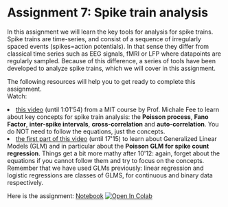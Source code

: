 # Assignment 7: Spike train analysis

In this assignment we will learn the key tools for analysis for spike trains. Spike trains are time-series, and consist of a sequence of irregularly spaced events (spikes=action potentials). In that sense they differ from classical time series such as EEG signals, fMRI or LFP where datapoints are regularly sampled. Because of this difference, a series of tools have been developed to analyze spike trains, which we will cover in this assignment.

The following resources will help you to get ready to complete this assignment. <br>
Watch:
        <li> <a href="https://youtu.be/smHwRzk81b0?t=688" target="_blank">this video</a> (until 1:01'54) from a MIT course by Prof. Michale Fee to learn about key concepts for spike train analysis: the **Poisson process**, **Fano Factor**, **inter-spike intervals**, **cross-correlation** and **auto-correlation**. You do NOT need to follow the equations, just the concepts. </li> 
        <li> <a href="https://youtu.be/m1w7oywzwpA" target="_blank">the first part of this video</a> (until 17'15) to learn about Generalized Linear Models (GLM) and in particular about the **Poisson GLM for spike count regression**. Things get a bit more mathy after 10'12: again, forget about the equations if you cannot follow them and try to focus on the concepts. Remember that we have used GLMs previously: linear regression and logistic regressions are classes of GLMS, for continuous and binary data respectively.</li>

Here is the assignment: [Notebook](Assignment7.ipynb) [![Open In Colab](https://colab.research.google.com/assets/colab-badge.svg)](https://colab.research.google.com/github/wimmerlab/MBC-DataAnalysis/blob/main/A7_SpikeTrainAnalysis/Assignment7.ipynb) 
